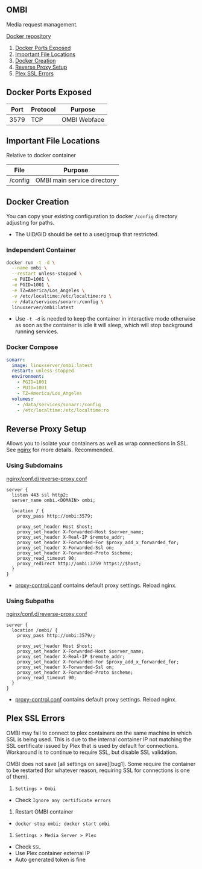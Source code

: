 OMBI
----
Media request management.

[Docker repository][1]

1. [Docker Ports Exposed](#docker-ports-exposed)
1. [Important File Locations](#important-file-locations)
1. [Docker Creation](#docker-creation)
1. [Reverse Proxy Setup](#reverse-proxy-setup)
1. [Plex SSL Errors](#plex-ssl-errors)

Docker Ports Exposed
--------------------

| Port | Protocol | Purpose      |
|------|----------|--------------|
| 3579 | TCP      | OMBI Webface |

Important File Locations
------------------------
Relative to docker container

| File       | Purpose                     |
|------------|-----------------------------|
| /config    | OMBI main service directory |

Docker Creation
---------------
You can copy your existing configuration to docker `/config` directory
adjusting for paths.

* The UID/GID should be set to a user/group that restricted.

### Independent Container
```bash
docker run -t -d \
  --name ombi \
  --restart unless-stopped \
  -e PUID=1001 \
  -e PGID=1001 \
  -e TZ=America/Los_Angeles \
  -v /etc/localtime:/etc/localtime:ro \
  -v /data/services/sonarr:/config \
  linuxserver/ombi:latest
```
* Use `-t -d` is needed to keep the container in interactive mode otherwise as
  soon as the container is idle it will sleep, which will stop background
  running services.

### Docker Compose
```yaml
sonarr:
  image: linuxserver/ombi:latest
  restart: unless-stopped
  environment:
    - PGID=1001
    - PUID=1001
    - TZ=America/Los_Angeles
  volumes:
    - /data/services/sonarr:/config
    - /etc/localtime:/etc/localtime:ro
```

Reverse Proxy Setup
-------------------
Allows you to isolate your containers as well as wrap connections in SSL. See
[nginx][ref2] for more details. Recommended.

### Using Subdomains
[nginx/conf.d/reverse-proxy.conf][2]
```nginx
server {
  listen 443 ssl http2;
  server_name ombi.<DOMAIN> ombi;

  location / {
    proxy_pass http://ombi:3579;

    proxy_set_header Host $host;
    proxy_set_header X-Forwarded-Host $server_name;
    proxy_set_header X-Real-IP $remote_addr;
    proxy_set_header X-Forwarded-For $proxy_add_x_forwarded_for;
    proxy_set_header X-Forwarded-Ssl on;
    proxy_set_header X-Forwarded-Proto $scheme;
    proxy_read_timeout 90;
    proxy_redirect http://ombi:3759 https://$host;
  }
}
```
* [proxy-control.conf][ref1] contains default proxy settings. Reload nginx.

### Using Subpaths
[nginx/conf.d/reverse-proxy.conf][2]
```nginx
server {
  location /ombi/ {
    proxy_pass http://ombi:3579/;

    proxy_set_header Host $host;
    proxy_set_header X-Forwarded-Host $server_name;
    proxy_set_header X-Real-IP $remote_addr;
    proxy_set_header X-Forwarded-For $proxy_add_x_forwarded_for;
    proxy_set_header X-Forwarded-Ssl on;
    proxy_set_header X-Forwarded-Proto $scheme;
    proxy_read_timeout 90;
  }
}
```
* [proxy-control.conf][ref1] contains default proxy settings. Reload nginx.

Plex SSL Errors
---------------
OMBI may fail to connect to plex containers on the same machine in which SSL is
being used. This is due to the internal container IP not matching the SSL
certificate issued by Plex that is used by default for connections. Workaround
is to continue to require SSL, but disable SSL validation.

OMBI does not save [all settings on save][bug1]. Some require the container to
be restarted (for whatever reason, requiring SSL for connections is one of
them).

1. `Settings > Ombi`
  * Check `Ignore any certificate errors`
1. Restart OMBI container
  * `docker stop ombi; docker start ombi`
1. `Settings > Media Server > Plex`
  * Check `SSL`
  * Use Plex container external IP
  * Auto generated token is fine

[1]: https://github.com/linuxserver/docker-ombi
[2]: https://github.com/tidusjar/Ombi/wiki/Reverse-Proxy-Examples
[3]: https://forums.unraid.net/topic/53520-support-linuxserverio-ombi/?page=12
[4]: https://github.com/tidusjar/Ombi/issues/2762

[ref1]: ../nginx/proxy-control.conf
[ref2]: ../nginx/README.md